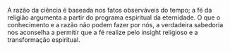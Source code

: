 ﻿A razão da ciência é baseada nos fatos observáveis do tempo; a fé da religião argumenta a partir do programa espiritual da eternidade. O que o conhecimento e a razão não podem fazer por nós, a verdadeira sabedoria nos aconselha a permitir que a fé realize pelo insight religioso e a transformação espiritual.
